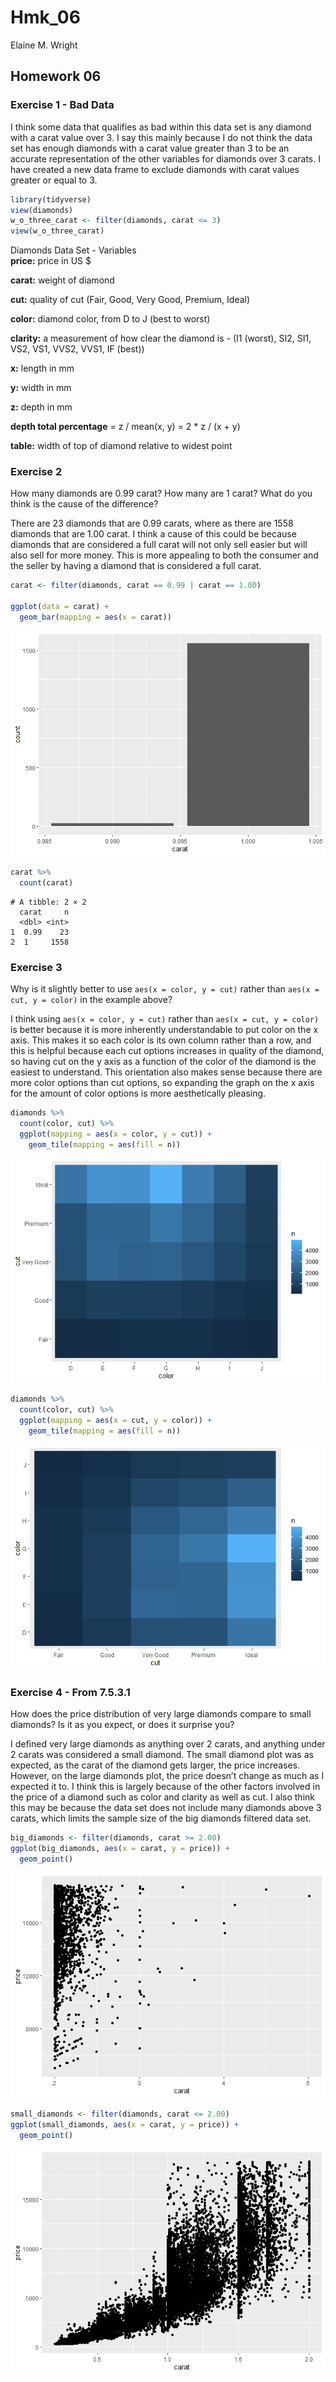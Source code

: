 Hmk_06
================
Elaine M. Wright

## Homework 06

### Exercise 1 - Bad Data

I think some data that qualifies as bad within this data set is any
diamond with a carat value over 3. I say this mainly because I do not
think the data set has enough diamonds with a carat value greater than 3
to be an accurate representation of the other variables for diamonds
over 3 carats. I have created a new data frame to exclude diamonds with
carat values greater or equal to 3.

``` r
library(tidyverse)
view(diamonds)
w_o_three_carat <- filter(diamonds, carat <= 3)
view(w_o_three_carat)
```

Diamonds Data Set - Variables  
**price:** price in US \$

**carat:** weight of diamond

**cut:** quality of cut (Fair, Good, Very Good, Premium, Ideal)

**color:** diamond color, from D to J (best to worst)

**clarity:** a measurement of how clear the diamond is - (I1 (worst),
SI2, SI1, VS2, VS1, VVS2, VVS1, IF (best))

**x:** length in mm

**y:** width in mm

**z:** depth in mm

**depth total percentage** = z / mean(x, y) = 2 \* z / (x + y)

**table:** width of top of diamond relative to widest point

### Exercise 2

How many diamonds are 0.99 carat? How many are 1 carat? What do you
think is the cause of the difference?

There are 23 diamonds that are 0.99 carats, where as there are 1558
diamonds that are 1.00 carat. I think a cause of this could be because
diamonds that are considered a full carat will not only sell easier but
will also sell for more money. This is more appealing to both the
consumer and the seller by having a diamond that is considered a full
carat.

``` r
carat <- filter(diamonds, carat == 0.99 | carat == 1.00)

ggplot(data = carat) +
  geom_bar(mapping = aes(x = carat))
```

![](hmk_06_files/figure-gfm/unnamed-chunk-2-1.png)

``` r
carat %>% 
  count(carat)
```

    # A tibble: 2 × 2
      carat     n
      <dbl> <int>
    1  0.99    23
    2  1     1558

### Exercise 3

Why is it slightly better to use `aes(x = color, y = cut)` rather than
`aes(x = cut, y = color)` in the example above?

I think using `aes(x = color, y = cut)` rather than
`aes(x = cut, y = color)` is better because it is more inherently
understandable to put color on the x axis. This makes it so each color
is its own column rather than a row, and this is helpful because each
cut options increases in quality of the diamond, so having cut on the y
axis as a function of the color of the diamond is the easiest to
understand. This orientation also makes sense because there are more
color options than cut options, so expanding the graph on the x axis for
the amount of color options is more aesthetically pleasing.

``` r
diamonds %>% 
  count(color, cut) %>%  
  ggplot(mapping = aes(x = color, y = cut)) +
    geom_tile(mapping = aes(fill = n))
```

![](hmk_06_files/figure-gfm/unnamed-chunk-4-1.png)

``` r
diamonds %>% 
  count(color, cut) %>%  
  ggplot(mapping = aes(x = cut, y = color)) +
    geom_tile(mapping = aes(fill = n))
```

![](hmk_06_files/figure-gfm/unnamed-chunk-5-1.png)

### Exercise 4 - From 7.5.3.1

How does the price distribution of very large diamonds compare to small
diamonds? Is it as you expect, or does it surprise you?

I defined very large diamonds as anything over 2 carats, and anything
under 2 carats was considered a small diamond. The small diamond plot
was as expected, as the carat of the diamond gets larger, the price
increases. However, on the large diamonds plot, the price doesn’t change
as much as I expected it to. I think this is largely because of the
other factors involved in the price of a diamond such as color and
clarity as well as cut. I also think this may be because the data set
does not include many diamonds above 3 carats, which limits the sample
size of the big diamonds filtered data set.

``` r
big_diamonds <- filter(diamonds, carat >= 2.00)
ggplot(big_diamonds, aes(x = carat, y = price)) +
  geom_point()
```

![](hmk_06_files/figure-gfm/unnamed-chunk-6-1.png)

``` r
small_diamonds <- filter(diamonds, carat <= 2.00)
ggplot(small_diamonds, aes(x = carat, y = price)) +
  geom_point()
```

![](hmk_06_files/figure-gfm/unnamed-chunk-7-1.png)
